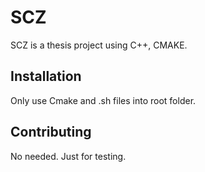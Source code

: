 # SCZ

SCZ is a thesis project using C++, CMAKE.

## Installation

Only use Cmake and .sh files into root folder.

## Contributing

No needed. Just for testing.
